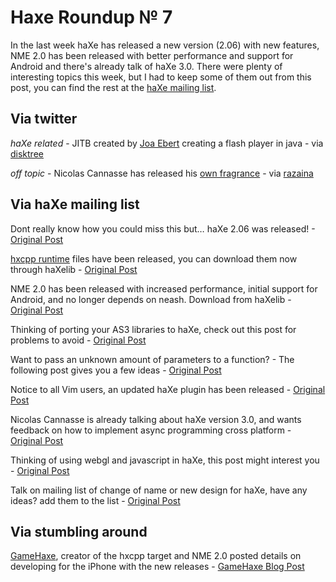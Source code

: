 [_template]: roundup.html
# Haxe Roundup № 7

In the last week haXe has released a new version (2.06) with new features, NME 2.0 has been released with better performance and support for Android and there's already talk of haXe 3.0. There were plenty of interesting topics this week, but I had to keep some of them out from this post, you can find the rest at the [haXe mailing list][link 1].

## Via twitter
*haXe related* - JITB created by [Joa Ebert][link 2] creating a flash player in java - via [disktree][link 3]

*off topic* - Nicolas Cannasse has released his [own fragrance][link 4] - via [razaina][link 5]

## Via haXe mailing list
Dont really know how you could miss this but… haXe 2.06 was released! - [Original Post][link 6]

[hxcpp runtime][link 7] files have been released, you can download them now through haXelib - [Original Post][link 8]

NME 2.0 has been released with increased performance, initial support for Android, and no longer depends on neash. Download from haXelib - [Original Post][link 9]

Thinking of porting your AS3 libraries to haXe, check out this post for problems to avoid - [Original Post][link 10]

Want to pass an unknown amount of parameters to a function? - The following post gives you a few ideas - [Original Post][link 11]

Notice to all Vim users, an updated haXe plugin has been released - [Original Post][link 12]

Nicolas Cannasse is already talking about haXe version 3.0, and wants feedback on how to implement async programming cross platform - [Original Post][link 13]

Thinking of using webgl and javascript in haXe, this post might interest you - [Original Post][link 14]

Talk on mailing list of change of name or new design for haXe, have any ideas? add them to the list - [Original Post][link 15]

## Via stumbling around
[GameHaxe][link 16], creator of the hxcpp target and NME 2.0 posted details on developing for the iPhone with the new releases - [GameHaxe Blog Post][link 17]

[link 1]: http://haxe.markmail.org/search/?q=date:20100814 "More interesting topics"
[link 2]: http://blog.joa-ebert.com/2010/08/19/introducing-jitb/ "Joa Ebert introducing JITB - Java Flash Player"
[link 3]: https://twitter.com/disktree "@disktree"
[link 4]: http://www.flickr.com/photos/50437954@N02/4910259924/ "Nicolas Cannasse Fragrance - Flickr"
[link 5]: http://twitter.com/razaina "@razaina"
[link 6]: http://haxe.1354130.n2.nabble.com/haXe-2-06-Released-td5423437.html#a5423437 "haXe 2.06 Released! - haXe Mailing List"
[link 7]: http://code.google.com/p/hxcpp/ "hxcpp runtime files - Google Code"
[link 8]: http://haxe.1354130.n2.nabble.com/HXCPP-2-06-td5425124.html#a5425124 "hxcpp released on haXelib - haXe Mailing List"
[link 9]: http://haxe.1354130.n2.nabble.com/NME-2-0-td5431624.html#a5431624 "NME 2.0 released! - haXe Mailing List"
[link 10]: http://haxe.markmail.org/search/?q=Porting%20from%20AS3%20to%20haXe:%20How%20do%20I%20replace%20a%20Function%20type,%20rest%20parameters,%20and%20apply%3F#query:Porting%20from%20AS3%20to%20haXe%3A%20How%20do%20I%20replace%20a%20Function%20type%2C%20rest%20parameters%2C%20and%20apply%3F+page:1+mid:vwqk7ojuhy776rv6+state:results "Port AS3 to haXe - haXe Mailing List"
[link 11]: http://haxe.markmail.org/search/?q=indeterminate+amount+of+parameters#query:indeterminate%20amount%20of%20parameters+page:1+mid:vwqk7ojuhy776rv6+state:results "Want to pass unknown amount of parameters? - haXe Mailing List"
[link 12]: http://haxe.markmail.org/search/?q=%40+Vim+users#query:%40%20Vim%20users%20from%3A%22Marc%20Weber%22+page:1+mid:5an43ar72ow22rnq+state:results "Vim users update haXe plugin - haXe Mailing List"
[link 13]: http://haxe.markmail.org/search/?q=Async+Programming#query:Async%20Programming+page:1+mid:isukt7vypurgcowo+state:results "haXe version 3.0 Async Programming - haXe Mailing List"
[link 14]: http://haxe.markmail.org/search/?q=.idl,+webgl+and+javascript#query:.idl%2C%20webgl%20and%20javascript+page:1+mid:4ichlpo3vqm3yt5b+state:results "webgl and javascript in haXe? - haXe Mailing List"
[link 15]: http://haxe.markmail.org/search/?q=HaXe%20language%20name%20(forked%20from%20the%20Async%20discussion)#query:HaXe%20language%20name%20(forked%20from%20the%20Async%20discussion)+page:1+mid:l3od34mf6fzlgx3y+state:results "haXe new name and design? - haXe Mailing List"
[link 16]: http://twitter.com/gamehaxe "@GameHaxe"
[link 17]: http://gamehaxe.com/2010/08/19/new-release/ "GameHaxe changes to iPhone development"


